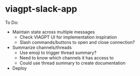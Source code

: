 # viagpt-slack-app

To Do:
- Maintain state across multiple messages
  - Check VIAGPT UI for implementation inspiration
  - Slash commands/buttons to open and close connection?
- Summarize channels/threads
  - Use emoji to trigger thread summary?
  - Need to know which channels it has access to
  - Could use thread summary to create documentation
- Deploy
